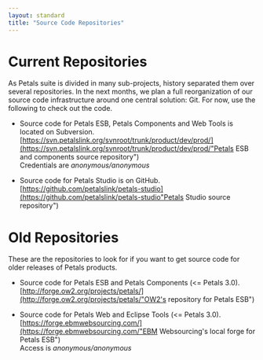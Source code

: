 ```yaml
---
layout: standard
title: "Source Code Repositories"
---
```


# <a id="repo-current"></a>Current Repositories
As Petals suite is divided in many sub-projects, history separated them over several repositories. 
In the next months, we plan a full reorganization of our source code infrastructure around one central solution: Git. For now, use the following to check out the code.

+ Source code for Petals ESB, Petals Components and Web Tools is located on Subversion.<br />[https://svn.petalslink.org/svnroot/trunk/product/dev/prod/](https://svn.petalslink.org/svnroot/trunk/product/dev/prod/"Petals ESB and components source repository")<br />Credentials are <i>anonymous/anonymous</i>

+ Source code for Petals Studio is on GitHub.<br />[https://github.com/petalslink/petals-studio](https://github.com/petalslink/petals-studio"Petals Studio source repository")

# <a id="repo-archives"></a>Old Repositories
These are the repositories to look for if you want to get source code for older releases of Petals products.

+ Source code for Petals ESB and Petals Components (<= Petals 3.0).<br />[http://forge.ow2.org/projects/petals/](http://forge.ow2.org/projects/petals/"OW2's repository for Petals ESB")

+ Source code for Petals Web and Eclipse Tools (<= Petals 3.0).<br />[https://forge.ebmwebsourcing.com/](https://forge.ebmwebsourcing.com/"EBM Websourcing's local forge for Petals ESB")<br />Access is <i>anonymous/anonymous</i>
